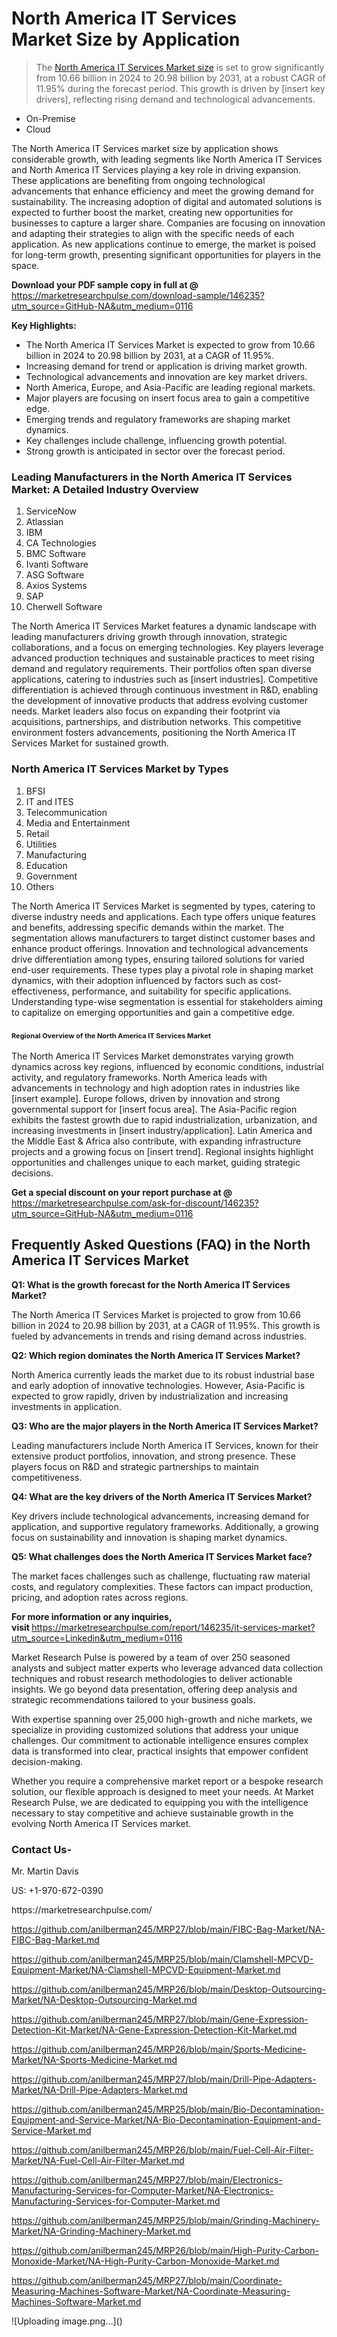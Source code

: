 <h1>North America IT Services Market&nbsp;Size by Application</h1><blockquote><p>The <a href="https://marketresearchpulse.com/download-sample/146235?utm_source=GitHub-NA&amp;utm_medium=0116">North America IT Services Market size</a> is set to grow significantly from 10.66 billion in 2024 to 20.98 billion by 2031, at a robust CAGR of 11.95% during the forecast period. This growth is driven by [insert key drivers], reflecting rising demand and technological advancements.</p></blockquote><ul><li>On-Premise<li> Cloud</li></ul><p>The North America IT Services market size by application shows considerable growth, with leading segments like North America IT Services and North America IT Services playing a key role in driving expansion. These applications are benefiting from ongoing technological advancements that enhance efficiency and meet the growing demand for sustainability. The increasing adoption of digital and automated solutions is expected to further boost the market, creating new opportunities for businesses to capture a larger share. Companies are focusing on innovation and adapting their strategies to align with the specific needs of each application. As new applications continue to emerge, the market is poised for long-term growth, presenting significant opportunities for players in the space.</p><p><strong>Download your PDF sample copy in full at @ </strong><a href="https://marketresearchpulse.com/download-sample/146235?utm_source=GitHub-NA&amp;utm_medium=0116">https://marketresearchpulse.com/download-sample/146235?utm_source=GitHub-NA&amp;utm_medium=0116</a></p><p><strong>Key Highlights: </strong></p><ul><li>The North America IT Services Market is expected to grow from 10.66 billion in 2024 to 20.98 billion by 2031, at a CAGR of 11.95%.</li><li>Increasing demand for trend or application is driving market growth.</li><li>Technological advancements and innovation are key market drivers.</li><li>North America, Europe, and Asia-Pacific are leading regional markets.</li><li>Major players are focusing on insert focus area to gain a competitive edge.</li><li>Emerging trends and regulatory frameworks are shaping market dynamics.</li><li>Key challenges include challenge, influencing growth potential.</li><li>Strong growth is anticipated in sector over the forecast period.</li></ul><h3>Leading Manufacturers in the North America IT Services Market: A Detailed Industry Overview</h3><ol><li>ServiceNow</li><li>Atlassian</li><li>IBM</li><li>CA Technologies</li><li>BMC Software</li><li>Ivanti Software</li><li>ASG Software</li><li>Axios Systems</li><li>SAP</li><li>Cherwell Software</li></ol><div class="flex max-w-full flex-col flex-grow"><div class="min-h-8 text-message flex w-full flex-col items-end gap-2 whitespace-normal break-words [.text-message+&amp;]:mt-5" dir="auto" data-message-author-role="assistant" data-message-id="fd8432e4-4910-450d-b182-61b7bfb0a01f" data-message-model-slug="gpt-4o"><div class="flex w-full flex-col gap-1 empty:hidden first:pt-[3px]"><div class="markdown prose w-full break-words dark:prose-invert light"><p>The North America IT Services Market features a dynamic landscape with leading manufacturers driving growth through innovation, strategic collaborations, and a focus on emerging technologies. Key players leverage advanced production techniques and sustainable practices to meet rising demand and regulatory requirements. Their portfolios often span diverse applications, catering to industries such as [insert industries]. Competitive differentiation is achieved through continuous investment in R&amp;D, enabling the development of innovative products that address evolving customer needs. Market leaders also focus on expanding their footprint via acquisitions, partnerships, and distribution networks. This competitive environment fosters advancements, positioning the North America IT Services Market for sustained growth.</p></div></div></div></div><h3>North America IT Services Market by Types</h3><ol><li>BFSI<li> IT and ITES<li> Telecommunication<li> Media and Entertainment<li> Retail<li> Utilities<li> Manufacturing<li> Education<li> Government<li> Others</li></ol><div class="flex max-w-full flex-col flex-grow"><div class="min-h-8 text-message flex w-full flex-col items-end gap-2 whitespace-normal break-words [.text-message+&amp;]:mt-5" dir="auto" data-message-author-role="assistant" data-message-id="084470be-0bb7-4664-bddf-5156b4f41249" data-message-model-slug="gpt-4o-mini"><div class="flex w-full flex-col gap-1 empty:hidden first:pt-[3px]"><div class="markdown prose w-full break-words dark:prose-invert light"><p>The North America IT Services Market is segmented by types, catering to diverse industry needs and applications. Each type offers unique features and benefits, addressing specific demands within the market. The segmentation allows manufacturers to target distinct customer bases and enhance product offerings. Innovation and technological advancements drive differentiation among types, ensuring tailored solutions for varied end-user requirements. These types play a pivotal role in shaping market dynamics, with their adoption influenced by factors such as cost-effectiveness, performance, and suitability for specific applications. Understanding type-wise segmentation is essential for stakeholders aiming to capitalize on emerging opportunities and gain a competitive edge.</p></div></div></div></div><h3><span style="font-size: 11px;">Regional Overview of the North America IT Services Market</span></h3><div class="flex max-w-full flex-col flex-grow"><div class="min-h-8 text-message flex w-full flex-col items-end gap-2 whitespace-normal break-words [.text-message+&amp;]:mt-5" dir="auto" data-message-author-role="assistant" data-message-id="e9038762-ce64-4e30-91c9-9bd413514231" data-message-model-slug="gpt-4o-mini"><div class="flex w-full flex-col gap-1 empty:hidden first:pt-[3px]"><div class="markdown prose w-full break-words dark:prose-invert light"><p>The North America IT Services Market demonstrates varying growth dynamics across key regions, influenced by economic conditions, industrial activity, and regulatory frameworks. North America leads with advancements in technology and high adoption rates in industries like [insert example]. Europe follows, driven by innovation and strong governmental support for [insert focus area]. The Asia-Pacific region exhibits the fastest growth due to rapid industrialization, urbanization, and increasing investments in [insert industry/application]. Latin America and the Middle East &amp; Africa also contribute, with expanding infrastructure projects and a growing focus on [insert trend]. Regional insights highlight opportunities and challenges unique to each market, guiding strategic decisions.</p></div></div></div></div><p><strong>Get a special discount on your report purchase at @ </strong><a href="https://marketresearchpulse.com/ask-for-discount/146235?utm_source=GitHub-NA&amp;utm_medium=0116">https://marketresearchpulse.com/ask-for-discount/146235?utm_source=GitHub-NA&amp;utm_medium=0116</a></p><h2>Frequently Asked Questions (FAQ) in the North America IT Services Market</h2><p><strong>Q1: What is the growth forecast for the North America IT Services Market?</strong></p><p>The North America IT Services Market is projected to grow from 10.66 billion in 2024 to 20.98 billion by 2031, at a CAGR of 11.95%. This growth is fueled by advancements in trends and rising demand across industries.</p><p><strong>Q2: Which region dominates the North America IT Services Market?</strong></p><p>North America currently leads the market due to its robust industrial base and early adoption of innovative technologies. However, Asia-Pacific is expected to grow rapidly, driven by industrialization and increasing investments in application.</p><p><strong>Q3: Who are the major players in the North America IT Services Market?</strong></p><p>Leading manufacturers include North America IT Services, known for their extensive product portfolios, innovation, and strong presence. These players focus on R&amp;D and strategic partnerships to maintain competitiveness.</p><p><strong>Q4: What are the key drivers of the North America IT Services Market?</strong></p><p>Key drivers include technological advancements, increasing demand for application, and supportive regulatory frameworks. Additionally, a growing focus on sustainability and innovation is shaping market dynamics.</p><p><strong>Q5: What challenges does the North America IT Services Market face?</strong></p><p>The market faces challenges such as challenge, fluctuating raw material costs, and regulatory complexities. These factors can impact production, pricing, and adoption rates across regions.</p><p><strong>For more information or any inquiries, visit&nbsp;</strong><a href="https://marketresearchpulse.com/report/146235/it-services-market?utm_source=Linkedin&utm_medium=0116">https://marketresearchpulse.com/report/146235/it-services-market?utm_source=Linkedin&utm_medium=0116</a></p><p>Market Research Pulse is powered by a team of over 250 seasoned analysts and subject matter experts who leverage advanced data collection techniques and robust research methodologies to deliver actionable insights. We go beyond data presentation, offering deep analysis and strategic recommendations tailored to your business goals.</p><p>With expertise spanning over 25,000 high-growth and niche markets, we specialize in providing customized solutions that address your unique challenges. Our commitment to actionable intelligence ensures complex data is transformed into clear, practical insights that empower confident decision-making.</p><p>Whether you require a comprehensive market report or a bespoke research solution, our flexible approach is designed to meet your needs. At Market Research Pulse, we are dedicated to equipping you with the intelligence necessary to stay competitive and achieve sustainable growth in the evolving North America IT Services market.</p><h3><strong>Contact Us-</strong></h3><p>Mr. Martin Davis</p><p>US: +1-970-672-0390</p><p>https://marketresearchpulse.com/</p><p><a href="https://github.com/anilberman245/MRP27/blob/main/FIBC-Bag-Market/NA-FIBC-Bag-Market.md">https://github.com/anilberman245/MRP27/blob/main/FIBC-Bag-Market/NA-FIBC-Bag-Market.md</a></p><p><a href="https://github.com/anilberman245/MRP25/blob/main/Clamshell-MPCVD-Equipment-Market/NA-Clamshell-MPCVD-Equipment-Market.md">https://github.com/anilberman245/MRP25/blob/main/Clamshell-MPCVD-Equipment-Market/NA-Clamshell-MPCVD-Equipment-Market.md</a></p><p><a href="https://github.com/anilberman245/MRP26/blob/main/Desktop-Outsourcing-Market/NA-Desktop-Outsourcing-Market.md">https://github.com/anilberman245/MRP26/blob/main/Desktop-Outsourcing-Market/NA-Desktop-Outsourcing-Market.md</a></p><p><a href="https://github.com/anilberman245/MRP27/blob/main/Gene-Expression-Detection-Kit-Market/NA-Gene-Expression-Detection-Kit-Market.md">https://github.com/anilberman245/MRP27/blob/main/Gene-Expression-Detection-Kit-Market/NA-Gene-Expression-Detection-Kit-Market.md</a></p><p><a href="https://github.com/anilberman245/MRP26/blob/main/Sports-Medicine-Market/NA-Sports-Medicine-Market.md">https://github.com/anilberman245/MRP26/blob/main/Sports-Medicine-Market/NA-Sports-Medicine-Market.md</a></p><p><a href="https://github.com/anilberman245/MRP27/blob/main/Drill-Pipe-Adapters-Market/NA-Drill-Pipe-Adapters-Market.md">https://github.com/anilberman245/MRP27/blob/main/Drill-Pipe-Adapters-Market/NA-Drill-Pipe-Adapters-Market.md</a></p><p><a href="https://github.com/anilberman245/MRP25/blob/main/Bio-Decontamination-Equipment-and-Service-Market/NA-Bio-Decontamination-Equipment-and-Service-Market.md">https://github.com/anilberman245/MRP25/blob/main/Bio-Decontamination-Equipment-and-Service-Market/NA-Bio-Decontamination-Equipment-and-Service-Market.md</a></p><p><a href="https://github.com/anilberman245/MRP26/blob/main/Fuel-Cell-Air-Filter-Market/NA-Fuel-Cell-Air-Filter-Market.md">https://github.com/anilberman245/MRP26/blob/main/Fuel-Cell-Air-Filter-Market/NA-Fuel-Cell-Air-Filter-Market.md</a></p><p><a href="https://github.com/anilberman245/MRP27/blob/main/Electronics-Manufacturing-Services-for-Computer-Market/NA-Electronics-Manufacturing-Services-for-Computer-Market.md">https://github.com/anilberman245/MRP27/blob/main/Electronics-Manufacturing-Services-for-Computer-Market/NA-Electronics-Manufacturing-Services-for-Computer-Market.md</a></p><p><a href="https://github.com/anilberman245/MRP25/blob/main/Grinding-Machinery-Market/NA-Grinding-Machinery-Market.md">https://github.com/anilberman245/MRP25/blob/main/Grinding-Machinery-Market/NA-Grinding-Machinery-Market.md</a></p><p><a href="https://github.com/anilberman245/MRP26/blob/main/High-Purity-Carbon-Monoxide-Market/NA-High-Purity-Carbon-Monoxide-Market.md">https://github.com/anilberman245/MRP26/blob/main/High-Purity-Carbon-Monoxide-Market/NA-High-Purity-Carbon-Monoxide-Market.md</a></p><p><a href="https://github.com/anilberman245/MRP27/blob/main/Coordinate-Measuring-Machines-Software-Market/NA-Coordinate-Measuring-Machines-Software-Market.md">https://github.com/anilberman245/MRP27/blob/main/Coordinate-Measuring-Machines-Software-Market/NA-Coordinate-Measuring-Machines-Software-Market.md</a></p>
![Uploading image.png…]()
